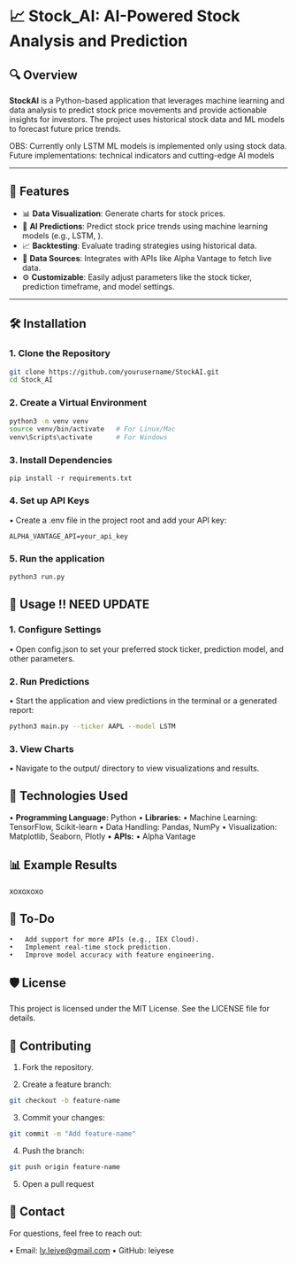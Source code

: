 # 📈 Stock_AI: AI-Powered Stock Analysis and Prediction

## 🔍 Overview
**StockAI** is a Python-based application that leverages machine learning and data analysis to predict stock price movements and provide actionable insights for investors. The project uses historical stock data and ML models to forecast future price trends.

OBS: Currently only LSTM ML models is implemented only using stock data. 
Future implementations: technical indicators and cutting-edge AI models

---

## 🚀 Features
- 📊 **Data Visualization**: Generate charts for stock prices.
- 🤖 **AI Predictions**: Predict stock price trends using machine learning models (e.g., LSTM, ).
- 📈 **Backtesting**: Evaluate trading strategies using historical data.
- 💾 **Data Sources**: Integrates with APIs like Alpha Vantage to fetch live data.
- ⚙️ **Customizable**: Easily adjust parameters like the stock ticker, prediction timeframe, and model settings.

---

## 🛠️ Installation

### 1. Clone the Repository
```bash
git clone https://github.com/yourusername/StockAI.git
cd Stock_AI
```

### 2. Create a Virtual Environment
```bash
python3 -m venv venv
source venv/bin/activate   # For Linux/Mac
venv\Scripts\activate      # For Windows
```

### 3. Install Dependencies
```
pip install -r requirements.txt
```

### 4. Set up API Keys
•	Create a .env file in the project root and add your API key:
```plain text
ALPHA_VANTAGE_API=your_api_key
```

### 5. Run the application
```bash
python3 run.py
```

## 📄 Usage !! NEED UPDATE

### 1. Configure Settings

•	Open config.json to set your preferred stock ticker, prediction model, and other parameters.

### 2. Run Predictions

•	Start the application and view predictions in the terminal or a generated report:
```bash
python3 main.py --ticker AAPL --model LSTM
```

### 3. View Charts

•	Navigate to the output/ directory to view visualizations and results.

## 🧰 Technologies Used

•	**Programming Language:** Python
•	**Libraries:**
    •	Machine Learning: TensorFlow, Scikit-learn
    •	Data Handling: Pandas, NumPy
•   	Visualization: Matplotlib, Seaborn, Plotly
•	**APIs:**
    •	Alpha Vantage

## 📊 Example Results

xoxoxoxo

## 📝 To-Do

    •	Add support for more APIs (e.g., IEX Cloud).
    •	Implement real-time stock prediction.
    •	Improve model accuracy with feature engineering.


## 🛡️ License

This project is licensed under the MIT License. See the LICENSE file for details.

## 🤝 Contributing

1.	Fork the repository.

2.	Create a feature branch:

```bash
git checkout -b feature-name
```

3.	Commit your changes:
```bash
git commit -m "Add feature-name"
```

4. Push the branch:
```bash
git push origin feature-name
```

5. Open a pull request

## 📧 Contact

For questions, feel free to reach out:

•	Email: ly.leiye@gmail.com
•	GitHub: leiyese
